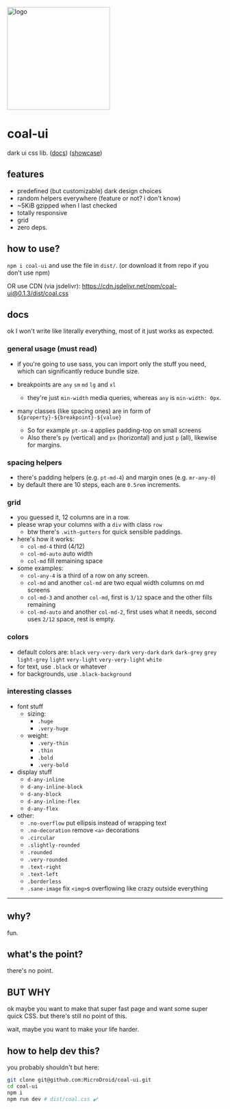<img src="https://microdroid.github.io/coal-ui/coal.svg" alt="logo" width="240" height="240">

# coal-ui
dark ui css lib. ([docs](#docs)) ([showcase](https://microdroid.github.io/coal-ui))

## features

- predefined (but customizable) dark design choices
- random helpers everywhere (feature or not? i don't know)
- ~5KiB gzipped when I last checked
- totally responsive
- grid
- zero deps.

## how to use?

`npm i coal-ui` and use the file in `dist/`. (or download it from repo if you don't use npm)

OR use CDN (via jsdelivr): https://cdn.jsdelivr.net/npm/coal-ui@0.1.3/dist/coal.css

## docs

ok I won't write like literally everything, most of it just works as expected.

### general usage (must read)

- if you're going to use sass, you can import only the stuff you need, which can significantly reduce bundle size.

- breakpoints are `any` `sm` `md` `lg` and `xl`
	- they're just `min-width` media queries, whereas `any` is `min-width: 0px`.

- many classes (like spacing ones) are in form of `${property}-${breakpoint}-${value}`
	- So for example `pt-sm-4` applies padding-top on small screens
	- Also there's `py` (vertical) and `px` (horizontal) and just `p` (all), likewise for margins.

### spacing helpers

- there's padding helpers (e.g. `pt-md-4`) and margin ones (e.g. `mr-any-0`)
- by default there are 10 steps, each are `0.5rem` increments.

### grid

- you guessed it, 12 columns are in a row.
- please wrap your columns with a `div` with class `row`
	- btw there's `.with-gutters` for quick sensible paddings.
- here's how it works:
	- `col-md-4` third (4/12)
	- `col-md-auto` auto width
	- `col-md` fill remaining space
- some examples:
	- `col-any-4` is a third of a row on any screen.
	- `col-md` and another `col-md` are two equal width columns on md screens
	- `col-md-3` and another `col-md`, first is `3/12` space and the other fills remaining
	- `col-md-auto` and another `col-md-2`, first uses what it needs, second uses `2/12` space, rest is empty.

### colors

- default colors are: `black` `very-very-dark` `very-dark` `dark` `dark-grey` `grey` `light-grey` `light` `very-light` `very-very-light` `white`
- for text, use `.black` or whatever
- for backgrounds, use `.black-background`

### interesting classes

- font stuff
	- sizing:
		- `.huge`
		- `.very-huge`
	- weight:
		- `.very-thin`
		- `.thin`
		- `.bold`
		- `.very-bold`
- display stuff
	- `d-any-inline`
	- `d-any-inline-block`
	- `d-any-block`
	- `d-any-inline-flex`
	- `d-any-flex`
- other:
	- `.no-overflow` put ellipsis instead of wrapping text
	- `.no-decoration` remove `<a>` decorations
	- `.circular`
	- `.slightly-rounded`
	- `.rounded`
	- `.very-rounded`
	- `.text-right`
	- `.text-left`
	- `.borderless`
	- `.sane-image` fix `<img>`s overflowing like crazy outside everything

----------

## why?

fun.

## what's the point?

there's no point.

## BUT WHY

ok maybe you want to make that super fast page and want some super quick CSS. but there's still no point of this.

wait, maybe you want to make your life harder.

## how to help dev this?

you probably shouldn't but here:

```bash
git clone git@github.com:MicroDroid/coal-ui.git
cd coal-ui
npm i
npm run dev # dist/coal.css ✔️
```